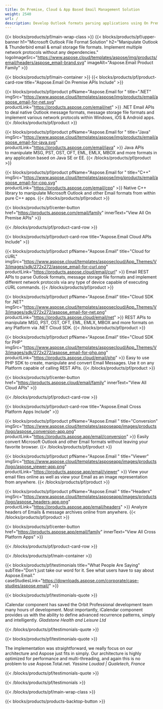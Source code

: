 ```yaml
---
title: On Premise, Cloud & App Based Email Management Solution 
weight: 2540
url: /
description: Develop Outlook formats parsing applications using On Premise or Cloud APIs, or simply use cross-platform apps to view, compare, inspect or convert Microsoft Outlook formats.
---
```


{{< blocks/products/pf/main-wrap-class >}}
{{< blocks/products/pf/upper-banner h1="Microsoft Outlook File Format Solution" h2="Manipulate Outlook & Thunderbird email & email storage file formats. Implement multiple network protocols without any dependencies." logoImageSrc="https://www.aspose.cloud/templates/aspose/img/products/email/headers/aspose_email-brand.svg" imageAlt="Aspose.Email Product Family" >}}

{{< blocks/products/pf/main-container >}}
{{< blocks/products/pf/product-card-row title="Aspose.Email On Premise APIs Include" >}}

{{< blocks/products/pf/product pfName="Aspose.Email for " title=".NET" imgSrc="https://www.aspose.cloud/templates/aspose/img/products/email/aspose_email-for-net.svg" productLink="https://products.aspose.com/email/net" >}}
.NET Email APIs to deal native Outlook message formats, message storage file formats and implement various network protocols within Windows, iOS & Android apps.
{{< /blocks/products/pf/product >}}

{{< blocks/products/pf/product pfName="Aspose.Email for " title="Java" imgSrc="https://www.aspose.cloud/templates/aspose/img/products/email/aspose_email-for-java.svg" productLink="https://products.aspose.com/email/java" >}}
Java APIs to manipulate MSG, PST, OST, OFT, EML, EMLX, MBOX and more formats in any application based on Java SE or EE.
{{< /blocks/products/pf/product >}}

{{< blocks/products/pf/product pfName="Aspose.Email for " title="C++" imgSrc="https://www.aspose.cloud/templates/aspose/img/products/email/aspose_email-for-cpp.svg" productLink="https://products.aspose.com/email/cpp" >}}
Native C++ library to manipulate Microsoft Outlook and other Email formats from within pure C++ apps.
{{< /blocks/products/pf/product >}}

{{< blocks/products/pf/center-button href="https://products.aspose.com/email/family" innerText="View All On Premise APIs" >}}

{{< /blocks/products/pf/product-card-row >}}

{{< blocks/products/pf/product-card-row title="Aspose.Email Cloud APIs Include" >}}

{{< blocks/products/pf/product pfName="Aspose.Email" title="Cloud for cURL" imgSrc="https://www.aspose.cloud/templates/asposecloud/App_Themes/V3/images/sdk/272x272/aspose_email-for-curl.png" productLink="https://products.aspose.cloud/email/curl" >}}
Email REST APIs to parse Outlook formats, message storage file formats and implement different network protocols via any type of device capable of executing cURL commands.
{{< /blocks/products/pf/product >}}

{{< blocks/products/pf/product pfName="Aspose.Email" title="Cloud SDK for .NET" imgSrc="https://www.aspose.cloud/templates/asposecloud/App_Themes/V3/images/sdk/272x272/aspose_email-for-net.png" productLink="https://products.aspose.cloud/email/net" >}}
REST APIs to manipulate MSG, PST, OST, OFT, EML, EMLX, MBOX and more formats on any Platform via .NET Cloud SDK.
{{< /blocks/products/pf/product >}}

{{< blocks/products/pf/product pfName="Aspose.Email" title="Cloud SDK for PHP" imgSrc="https://www.aspose.cloud/templates/asposecloud/App_Themes/V3/images/sdk/272x272/aspose_email-for-php.png" productLink="https://products.aspose.cloud/email/php" >}}
Easy to use PHP SDK to create, manipulate and convert Email Messages. Use it on any Platform capable of calling REST APIs.
{{< /blocks/products/pf/product >}}

{{< blocks/products/pf/center-button href="https://products.aspose.cloud/email/family" innerText="View All Cloud APIs" >}}

{{< /blocks/products/pf/product-card-row >}}

{{< blocks/products/pf/product-card-row title="Aspose.Email Cross Platform Apps Include" >}}

{{< blocks/products/pf/product pfName="Aspose.Email " title="Conversion" imgSrc="https://www.aspose.cloud/templates/asposeapp/images/products/logo/aspose_conversion-app.png" productLink="https://products.aspose.app/email/conversion" >}}
Easily convert Microsoft Outlook and other Email formats without leaving your favorite browser.
{{< /blocks/products/pf/product >}}

{{< blocks/products/pf/product pfName="Aspose.Email " title="Viewer" imgSrc="https://www.aspose.cloud/templates/asposeapp/images/products/logo/aspose_viewer-app.png" productLink="https://products.aspose.app/email/viewer" >}}
View your email files online as well as view your Email as an image representation from anywhere. 
{{< /blocks/products/pf/product >}}

{{< blocks/products/pf/product pfName="Aspose.Email " title="Headers" imgSrc="https://www.aspose.cloud/templates/asposeapp/images/products/logo/aspose_headers-app.png" productLink="https://products.aspose.app/email/headers" >}}
Analyze headers of Emails & message archives online from anywhere.
{{< /blocks/products/pf/product >}}

{{< blocks/products/pf/center-button href="https://products.aspose.app/email/family" innerText="View All Cross Platform Apps" >}}

{{< /blocks/products/pf/product-card-row >}}

{{< /blocks/products/pf/main-container >}}

{{< blocks/products/pf/testimonials title="What People Are Saying" subTitle="Don't just take our word for it. See what users have to say about Aspose.Email." caseStudiesLink="https://downloads.aspose.com/corporate/case-studies/aspose.email/" >}}

{{< blocks/products/pf/testimonials-quote >}}
<p class="first">
 iCalendar component has saved the Orbit Professional development team many hours of development. Most importantly, iCalendar component provides us with the ability to define advanced recurrence patterns, simply and intelligently.
 <em>
  Gladstone Health and Leisure Ltd
 </em>
</p>

{{< /blocks/products/pf/testimonials-quote >}}

{{< blocks/products/pf/testimonials-quote >}}
<p class="second">
 The implementation was straightforward, we really focus on our architecture and Aspose just fits in simply. Our architecture is highly optimized for performance and multi-threading, and again this is no problem to use Aspose.Total.net.
 <em>
  Yassine Loudad | Qualetech, France
 </em>
</p>

{{< /blocks/products/pf/testimonials-quote >}}

{{< /blocks/products/pf/testimonials >}}

{{< /blocks/products/pf/main-wrap-class >}}

{{< blocks/products/products-backtop-button >}}
